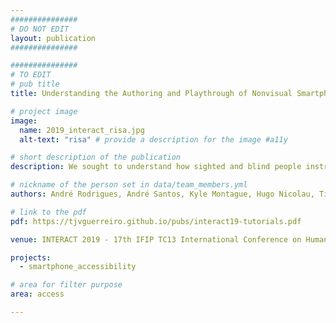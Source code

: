 ```yaml
---
###############
# DO NOT EDIT
layout: publication
###############

###############
# TO EDIT
# pub title
title: Understanding the Authoring and Playthrough of Nonvisual Smartphone Tutorials

# project image
image:
  name: 2019_interact_risa.jpg
  alt-text: "risa" # provide a description for the image #a11y

# short description of the publication
description: We sought to understand how sighted and blind people instruct other blind users to accomplish tasks on a mobile device. We also studied how those instructions enabled blind people to be successful. Results showed that a single pass of instructions was limited. A set of ways in which support can be provided is discussed.

# nickname of the person set in data/team_members.yml
authors: André Rodrigues, André Santos, Kyle Montague, Hugo Nicolau, Tiago Guerreiro

# link to the pdf
pdf: https://tjvguerreiro.github.io/pubs/interact19-tutorials.pdf

venue: INTERACT 2019 - 17th IFIP TC13 International Conference on Human-Computer Interaction, Paphos, Cyprus, September, 2019

projects:
  - smartphone_accessibility

# area for filter purpose
area: access

---
```

